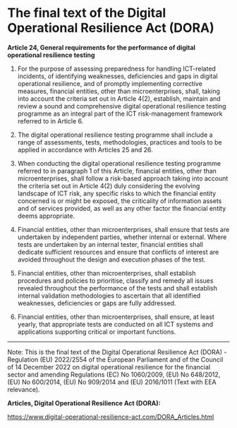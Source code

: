 



# The final text of the Digital Operational Resilience Act (DORA)


  

**Article 24, General requirements for the performance of digital operational resilience testing**


  

1. For the purpose of assessing preparedness for handling ICT-related incidents, of identifying weaknesses, deficiencies and gaps in digital operational resilience, and of promptly implementing corrective measures, financial entities, other than microenterprises, shall, taking into account the criteria set out in Article 4(2), establish, maintain and review a sound and comprehensive digital operational resilience testing programme as an integral part of the ICT risk-management framework referred to in Article 6.


  

2. The digital operational resilience testing programme shall include a range of assessments, tests, methodologies, practices and tools to be applied in accordance with Articles 25 and 26.


  

3. When conducting the digital operational resilience testing programme referred to in paragraph 1 of this Article, financial entities, other than microenterprises, shall follow a risk-based approach taking into account the criteria set out in Article 4(2) duly considering the evolving landscape of ICT risk, any specific risks to which the financial entity concerned is or might be exposed, the criticality of information assets and of services provided, as well as any other factor the financial entity deems appropriate.


  

4. Financial entities, other than microenterprises, shall ensure that tests are undertaken by independent parties, whether internal or external. Where tests are undertaken by an internal tester, financial entities shall dedicate sufficient resources and ensure that conflicts of interest are avoided throughout the design and execution phases of the test.


  

5. Financial entities, other than microenterprises, shall establish procedures and policies to prioritise, classify and remedy all issues revealed throughout the performance of the tests and shall establish internal validation methodologies to ascertain that all identified weaknesses, deficiencies or gaps are fully addressed.


  

6. Financial entities, other than microenterprises, shall ensure, at least yearly, that appropriate tests are conducted on all ICT systems and applications supporting critical or important functions.


  



---


 Note: This is the final text of the Digital Operational Resilience Act (DORA) - Regulation (EU) 2022/2554 of the European Parliament and of the Council of 14 December 2022 on digital operational resilience for the financial sector and amending Regulations (EC) No 1060/2009, (EU) No 648/2012, (EU) No 600/2014, (EU) No 909/2014 and (EU) 2016/1011 (Text with EEA relevance).


  

 **Articles, Digital Operational Resilience Act (DORA):** 


<https://www.digital-operational-resilience-act.com/DORA_Articles.html>





